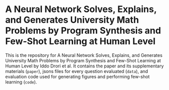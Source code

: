 # A Neural Network Solves, Explains, and Generates University Math Problems by Program Synthesis and Few-Shot Learning at Human Level
This is the repository for A Neural Network Solves, Explains, and Generates University Math Problems by Program Synthesis and Few-Shot Learning at Human Level by Iddo Drori et al. It contains the paper and its supplementary materials (`paper`), jsons files for every question evaluated (`data`), and evaluation code used for generating figures and performing few-shot learning (`code`).
